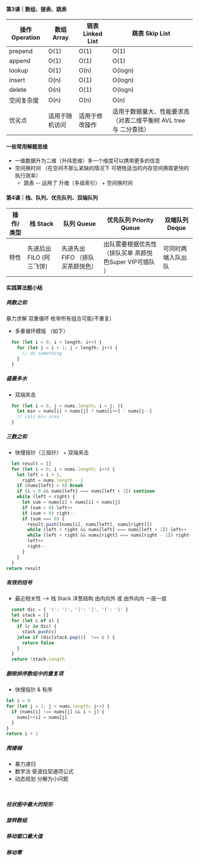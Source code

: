 #### 第3课｜数组、链表、跳表

| 操作 Operation | 数组 Array     | 链表 Linked List | 跳表 Skip List                                                    |
| -------------- | -------------- | ---------------- | ----------------------------------------------------------------- |
| prepend        | O(1)           | O(1)             | O(1)                                                              |
| append         | O(1)           | O(1)             | O(1)                                                              |
| lookup         | O(1)           | O(n)             | O(logn)                                                           |
| insert         | O(n)           | O(1)             | O(logn)                                                           |
| delete         | O(n)           | O(1)             | O(logn)                                                           |
| 空间复杂度     | O(n)           | O(n)             | O(n)                                                              |
| 优劣点         | 适用于随机访问 | 适用于修改操作   | 适用于数据量大、性能要求高（对表二维平衡树 AVL tree 与 二分查找） |

#### 一些常用解题思维

* 一维数据升为二维（升纬思维）多一个维度可以携带更多的信息
* 空间换时间 （在空间不那么紧缺的情况下 可牺牲适当的内存空间换取更快的执行效率）
  * 跳表 -- 运用了 升维（多级索引） + 空间换时间



#### 第4课｜栈、队列、优先队列、双端队列

| 操作/类型 | 栈 Stack                 | 队列 Queue                       | 优先队列 Priority Queue                                  | 双端队列 Deque     |
| --------- | ------------------------ | -------------------------------- | -------------------------------------------------------- | ------------------ |
| 特性      | 先进后出 FILO (阿三飞饼) | 先进先出 FIFO （排队买茶颜悦色） | 出队需要根据优先性 （排队买单 茶颜悦色Super VIP可插队 ） | 可同时两端入队出队 |

#### 实践算法题小结

##### 两数之和

  暴力求解 双重循环 枚举所有组合可能(不重复)
  * 多重循环模版 （如下）
  ```javascript
    for (let i = 0; i < length; i++) {
      for (let j = i + 1; j < length; j++) {
        // do something
      }
    }
  ```


##### 盛最多水

  * 双端夹击
  ```javascript
    for (let i = 0, j = nums.length; i < j; ){
      let min = nums[i] < nums[j] ? nums[i++] : nums[j--]
      // calc min area
    }
  ```


##### 三数之和

  * 快慢指针（三指针） + 双端夹击
  ```javascript
    let result = []
    for (let i = 0; i < nums.length; i++) {
      let left = i + 1,
        right = nums.length - 1
      if (nums[left] > 0) break
      if (i > 0 && nums[left] === nums[left + 1]) continue
      while (left < right) {
        let sum = nums[i] + nums[i] + nums[j]
        if (sum < 0) left++
        if (sum > 0) right--
        if (sum === 0) {
          result.push([nums[i], nums[left], nums[right]])
          while (left < right && nums[left] === nums[left + 1]) left++
          while (left < right && nums[right] === nums[right - 1]) right--
          left++
          right--
        }
      }
    }
  return result
  ```
##### 有效的括号
  * 最近相关性 --> 栈 Stack 洋葱结构 由内向外 或 由外向内 一层一层
  
  ```javascript
    const dic = { '(': ')', '[': ']', '{': '}' }
    let stack = []
    for (let c of s) {
      if (c in dic) {
        stack.push(c)  
      }else if (dic[stack.pop()]  !== c ) {
        return false
      }
    }
    return !stack.length
  ```
##### 删除排序数组中的重复项
  
  * 快慢指针 & 有序
  
  ```javascript
  let i = 0
  for (let j = 1; j < nums.length; j++) {
    if (nums[i] !== nums[j] && i < j) {
      nums[++i] = nums[j]
    }
  }
  return i + 1
  ```

##### 爬楼梯

  * 暴力递归
  * 数学法 斐波拉契通项公式
  * 动态规划 分解为小问题
  
  ```javascript
    
  ```

##### 柱状图中最大的矩形

##### 旋转数组

##### 移动窗口最大值

##### 移动零



